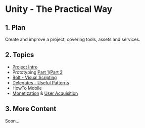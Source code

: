 <style>
  .page-header {
    background-image: none;
  }
</style>

# Unity - The Practical Way

## 1. Plan
Create and improve a project, covering tools, assets and services.

## 2. Topics
- [Project Intro](intro.md)
- Prototyping [Part 1](prototyping-1.md)/[Part 2](prototyping-2.md)
- [Bolt - Visual Scripting](visual-scripting.md)
- [Delegates - Useful Patterns](delegates.md)
- HowTo Mobile
- [Monetization](monetization.md) & [User Acquisition](user-acquisition.md)

## 3. More Content
Soon...
